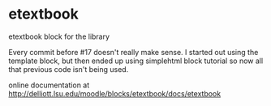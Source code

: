 # etextbook
etextbook block for the library

Every commit before #17 doesn't really make sense. I started out using the template block, but then ended up using simplehtml block tutorial
so now all that previous code isn't being used. 

online documentation at http://delliott.lsu.edu/moodle/blocks/etextbook/docs/etextbook